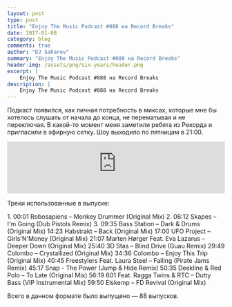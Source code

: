 ```yaml
---
layout: post
type: post
title: "Enjoy The Music Podcast #088 на Record Breaks"
date: 2017-01-08
category: blog
comments: true
author: "DJ Saharov"
summary: "Enjoy The Music Podcast #088 на Record Breaks"
header-img: /assets/png/six-years/header.png
excerpt: |
    Enjoy The Music Podcast #088 на Record Breaks
description: |
    Enjoy The Music Podcast #088 на Record Breaks
---
```


<p>
<span class="firstcharacter">П</span>одкаст появился, как личная потребность в миксах, которые мне бы хотелось слушать от начала до конца, не перематывая и не переключая. В какой-то момент меня заметили ребята из Рекорда и пригласили в эфирную сетку. Шоу выходило по пятницам в 21:00.
</p>

<iframe width="100%" height="120" src="https://player-widget.mixcloud.com/widget/iframe/?hide_cover=1&feed=%2Fdjsaharovofficial%2Fdj-saharov-enjoy-the-music-podcast-088%2F" frameborder="0" allow="encrypted-media; fullscreen; autoplay; idle-detection; speaker-selection; web-share;" ></iframe>

<p>Треки использованные в выпуске:</p>
1. 00:01 Robosapiens – Monkey Drummer (Original Mix)
2. 06:12 Skapes – I'm Going (Dub Pistols Remix)
3. 09:35 Bass Station – Dark & Drums (Original Mix)
14:23 Habstrakt – Back (Original Mix)
17:00 UFO Project – Girls'N'Money (Original Mix)
21:07 Marten Hørger Feat. Eva Lazarus – Deeper Down (Original Mix)
25:40 3D Stas – Blind Drive (Guau Remix)
29:49 Colombo – Crystallized (Original Mix)
34:36 Colombo – Enjoy This Trip (Original Mix)
40:45 Freestylers Feat. Laura Steel – Falling (Pirate Jams Remix)
45:17 Snap - The Power (Jump & Hide Remix)
50:35 Deekline & Red Polo – To Late (Original Mix)
56:19 601 Feat. Ragga Twins & RTC – Dutty Bass (VIP Instrumental Mix)
59:50 Elskemp – FD Revival (Original Mix)

<p>Всего в данном формате было выпущено &mdash; 88 выпусков.</p>